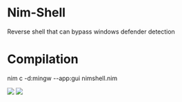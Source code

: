 # Nim-Shell
Reverse shell that can bypass windows defender detection

# Compilation
nim c -d:mingw --app:gui nimshell.nim


<img src="https://github.com/emrekybs/Bryobio/blob/main/1.png">
<img src="https://github.com/emrekybs/Bryobio/blob/main/3.png">
